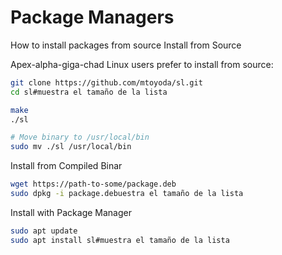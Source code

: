 # Package Managers

How to install packages from source
Install from Source

Apex-alpha-giga-chad Linux users prefer to install from source:

``` bash
git clone https://github.com/mtoyoda/sl.git
cd sl#muestra el tamaño de la lista

make
./sl

# Move binary to /usr/local/bin
sudo mv ./sl /usr/local/bin
```

Install from Compiled Binar

``` bash
wget https://path-to-some/package.deb
sudo dpkg -i package.debuestra el tamaño de la lista
```

Install with Package Manager

``` bash
sudo apt update
sudo apt install sl#muestra el tamaño de la lista
```
